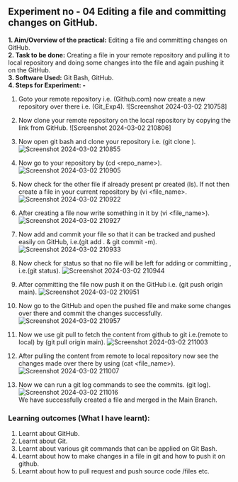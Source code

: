 ## Experiment no - 04 Editing a file and committing changes on GitHub.  
**1. Aim/Overview of the practical:** Editing a file and committing changes on GitHub.  
**2. Task to be done:** Creating a file in your remote repository and pulling it to local repository and doing some changes into the file and again pushing it on the GitHub.  
**3. Software Used:** Git Bash, GitHub.  
**4. Steps for Experiment: -**  
1) Goto your remote repository i.e. (Github.com) now create a new repository over there i.e. (Git_Exp4).  ![Screenshot 2024-03-02 210758]

2) Now clone your remote repository on the local repository by copying the link from GitHub.  ![Screenshot 2024-03-02 210806]
3) Now open git bash and clone your repository i.e. (git clone <link>).  ![Screenshot 2024-03-02 210855](https://github.com/adarshkrsingh07/Pract_Sem04/assets/123314058/c75e8466-e6a8-4c27-b4fd-715bb04430ac)

4) Now go to your repository by (cd <repo_name>).  ![Screenshot 2024-03-02 210905](https://github.com/adarshkrsingh07/Pract_Sem04/assets/123314058/86245449-4d4c-4197-bace-b8d3da9241e1)

5) Now check for the other file if already present pr created (ls). If not then create a file in your current repository by (vi <file_name>.  ![Screenshot 2024-03-02 210922](https://github.com/adarshkrsingh07/Pract_Sem04/assets/123314058/a7ffe5a4-8caf-4c8d-a44d-75969814e51f)


6) After creating a file now write something in it by (vi <file_name>).  ![Screenshot 2024-03-02 210927](https://github.com/adarshkrsingh07/Pract_Sem04/assets/123314058/92dc0a46-8938-4721-85bd-fb6c267ec6a3)

7) Now add and commit your file so that it can be tracked and pushed easily on GitHub, i.e.(git add . & git commit -m).  ![Screenshot 2024-03-02 210933](https://github.com/adarshkrsingh07/Pract_Sem04/assets/123314058/08bce7b4-84ed-49ea-b05f-39ab172bdb5c)

8) Now check for status so that no file will be left for adding or committing , i.e.(git status).  ![Screenshot 2024-03-02 210944](https://github.com/adarshkrsingh07/Pract_Sem04/assets/123314058/bab914e2-87da-4a66-9223-a2551dafd2cb)

9) After committing the file now push it on the GitHub i.e. (git push origin main).    ![Screenshot 2024-03-02 210951](https://github.com/adarshkrsingh07/Pract_Sem04/assets/123314058/176ae7d8-987f-4677-b556-b2254cd07b49)

10) Now go to the GitHub and open the pushed file and make some changes over there and commit the changes successfully. ![Screenshot 2024-03-02 210957](https://github.com/adarshkrsingh07/Pract_Sem04/assets/123314058/070fcf37-f1ad-4a92-ab4c-77bc12a0a65e)
 
11) Now we use git pull to fetch the content from github to git i.e.(remote to local) by (git pull origin main).  ![Screenshot 2024-03-02 211003](https://github.com/adarshkrsingh07/Pract_Sem04/assets/123314058/0375ac66-306f-46f1-a8df-c20ae8f734a6)

12) After pulling the content from remote to local repository now see the changes made over there by using (cat <file_name>).  ![Screenshot 2024-03-02 211007](https://github.com/adarshkrsingh07/Pract_Sem04/assets/123314058/1d7f712e-aeff-4d07-87ae-e78884e7b11d)

13) Now we can run a git log commands to see the commits. (git log).  ![Screenshot 2024-03-02 211016](https://github.com/adarshkrsingh07/Pract_Sem04/assets/123314058/9b666106-127e-4064-94ba-1feefacde2cd)   
We have successfully created a file and merged in the Main Branch.  
### **Learning outcomes (What I have learnt):**
1. Learnt about GitHub.
2. Learnt about Git.
3. Learnt about various git commands that can be applied on Git Bash.
4. Learnt about how to make changes in a file in git and how to push it on github.
5. Learnt about how to pull request and push source code /files etc.

